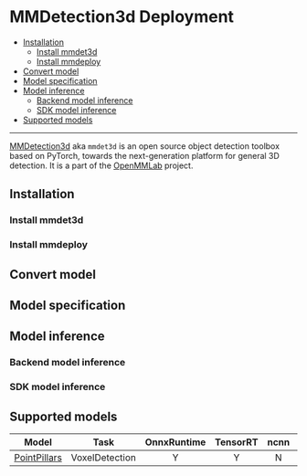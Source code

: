 # MMDetection3d Deployment

- [Installation](#installation)
  - [Install mmdet3d](#install-mmdet3d)
  - [Install mmdeploy](#install-mmdeploy)
- [Convert model](#convert-model)
- [Model specification](#model-specification)
- [Model inference](#model-inference)
  - [Backend model inference](#backend-model-inference)
  - [SDK model inference](#sdk-model-inference)
- [Supported models](#supported-models)

______________________________________________________________________

[MMDetection3d](https://github.com/open-mmlab/mmdetection3d) aka `mmdet3d` is an open source object detection toolbox based on PyTorch, towards the next-generation platform for general 3D detection. It is a part of the [OpenMMLab](https://openmmlab.com/) project.

## Installation

### Install mmdet3d

### Install mmdeploy

## Convert model

## Model specification

## Model inference

### Backend model inference

### SDK model inference

## Supported models

|                                            Model                                             |      Task      | OnnxRuntime | TensorRT | ncnn | PPLNN | OpenVINO |
| :------------------------------------------------------------------------------------------: | :------------: | :---------: | :------: | :--: | :---: | :------: |
| [PointPillars](https://github.com/open-mmlab/mmdetection3d/blob/master/configs/pointpillars) | VoxelDetection |      Y      |    Y     |  N   |   N   |    Y     |
